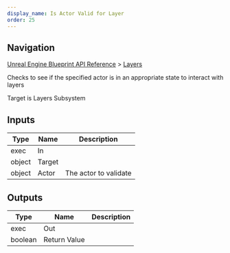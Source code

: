 ```yaml
---
display_name: Is Actor Valid for Layer
order: 25
---
```

## Navigation

[Unreal Engine Blueprint API Reference](https://dev.epicgames.com/documentation/en-us/unreal-engine/BlueprintAPI) > [Layers](https://dev.epicgames.com/documentation/en-us/unreal-engine/BlueprintAPI/Layers)

Checks to see if the specified actor is in an appropriate state to interact with layers

Target is Layers Subsystem

## Inputs

| Type | Name | Description |
| --- | --- | --- |
| exec | In |  |
| object | Target |  |
| object | Actor | The actor to validate |

## Outputs

| Type | Name | Description |
| --- | --- | --- |
| exec | Out |  |
| boolean | Return Value |  |
